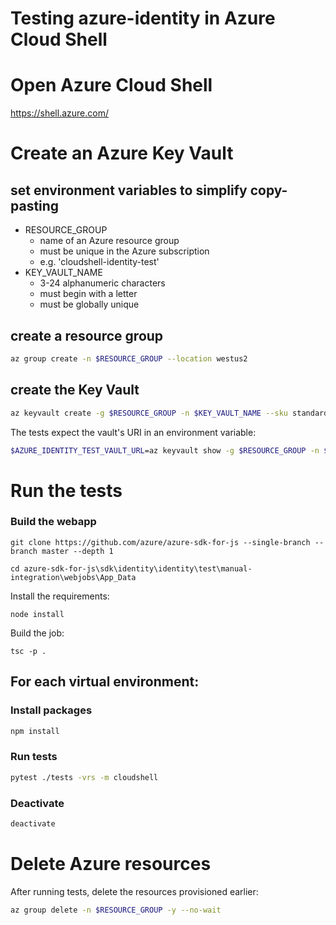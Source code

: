 # Testing azure-identity in Azure Cloud Shell

# Open Azure Cloud Shell
https://shell.azure.com/

# Create an Azure Key Vault

## set environment variables to simplify copy-pasting
- RESOURCE_GROUP
  - name of an Azure resource group
  - must be unique in the Azure subscription
  - e.g. 'cloudshell-identity-test'
- KEY_VAULT_NAME
  - 3-24 alphanumeric characters
  - must begin with a letter
  - must be globally unique

## create a resource group
```sh
az group create -n $RESOURCE_GROUP --location westus2
```

## create the Key Vault
```sh
az keyvault create -g $RESOURCE_GROUP -n $KEY_VAULT_NAME --sku standard
```

The tests expect the vault's URI in an environment variable:
```sh
$AZURE_IDENTITY_TEST_VAULT_URL=az keyvault show -g $RESOURCE_GROUP -n $KEY_VAULT_NAME --query properties.vaultUri | tr -d '"'
```

# Run the tests

### Build the webapp
```
git clone https://github.com/azure/azure-sdk-for-js --single-branch --branch master --depth 1
```

```
cd azure-sdk-for-js\sdk\identity\identity\test\manual-integration\webjobs\App_Data
```

Install the requirements:
```
node install
```

Build the job:
```
tsc -p .
```

## For each virtual environment:

### Install packages
```sh
npm install
```

### Run tests
```sh
pytest ./tests -vrs -m cloudshell
```

### Deactivate
```sh
deactivate
```

# Delete Azure resources
After running tests, delete the resources provisioned earlier:
```sh
az group delete -n $RESOURCE_GROUP -y --no-wait
```
